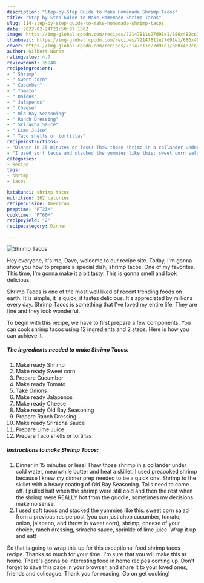```yaml
---
description: "Step-by-Step Guide to Make Homemade Shrimp Tacos"
title: "Step-by-Step Guide to Make Homemade Shrimp Tacos"
slug: 114-step-by-step-guide-to-make-homemade-shrimp-tacos
date: 2022-02-24T21:50:37.156Z
image: https://img-global.cpcdn.com/recipes/72147811e27d91e1/680x482cq70/shrimp-tacos-recipe-main-photo.jpg
thumbnail: https://img-global.cpcdn.com/recipes/72147811e27d91e1/680x482cq70/shrimp-tacos-recipe-main-photo.jpg
cover: https://img-global.cpcdn.com/recipes/72147811e27d91e1/680x482cq70/shrimp-tacos-recipe-main-photo.jpg
author: Gilbert Nunez
ratingvalue: 4.7
reviewcount: 35248
recipeingredient:
- " Shrimp"
- " Sweet corn"
- " Cucumber"
- " Tomato"
- " Onions"
- " Jalapenos"
- " Cheese"
- " Old Bay Seasoning"
- " Ranch Dressing"
- " Sriracha Sauce"
- " Lime Juice"
- " Taco shells or tortillas"
recipeinstructions:
- "Dinner in 15 minutes or less! Thaw those shrimp in a collander under cold water, meanwhile butter and heat a skillet. I used precooked shrimp because I knew my dinner prep needed to be a quick one. Shrimp to the skillet with a heavy coating of Old Bay Seasoning. Tails need to come off. I pulled half when the shrimp were still cold and then the rest when the shrimp were REALLY hot from the griddle, sometimes my decisions make no sense."
- "I used soft tacos and stacked the yummies like this: sweet corn salad from a previous recipe post (you can just chop cucumber, tomato, onion, jalapeno, and throw in sweet corn), shrimp, cheese of your choice, ranch dressing, sriracha sauce, sprinkle of lime juice. Wrap it up and eat!"
categories:
- Recipe
tags:
- shrimp
- tacos

katakunci: shrimp tacos 
nutrition: 262 calories
recipecuisine: American
preptime: "PT33M"
cooktime: "PT60M"
recipeyield: "2"
recipecategory: Dinner

---
```



![Shrimp Tacos](https://img-global.cpcdn.com/recipes/72147811e27d91e1/680x482cq70/shrimp-tacos-recipe-main-photo.jpg)

Hey everyone, it's me, Dave, welcome to our recipe site. Today, I'm gonna show you how to prepare a special dish, shrimp tacos. One of my favorites. This time, I'm gonna make it a bit tasty. This is gonna smell and look delicious.

Shrimp Tacos is one of the most well liked of recent trending foods on earth. It is simple, it is quick, it tastes delicious. It's appreciated by millions every day. Shrimp Tacos is something that I've loved my entire life. They are fine and they look wonderful.




To begin with this recipe, we have to first prepare a few components. You can cook shrimp tacos using 12 ingredients and 2 steps. Here is how you can achieve it.

<!--inarticleads1-->

##### The ingredients needed to make Shrimp Tacos:

1. Make ready  Shrimp
1. Make ready  Sweet corn
1. Prepare  Cucumber
1. Make ready  Tomato
1. Take  Onions
1. Make ready  Jalapenos
1. Make ready  Cheese
1. Make ready  Old Bay Seasoning
1. Prepare  Ranch Dressing
1. Make ready  Sriracha Sauce
1. Prepare  Lime Juice
1. Prepare  Taco shells or tortillas




<!--inarticleads2-->

##### Instructions to make Shrimp Tacos:

1. Dinner in 15 minutes or less! Thaw those shrimp in a collander under cold water, meanwhile butter and heat a skillet. I used precooked shrimp because I knew my dinner prep needed to be a quick one. Shrimp to the skillet with a heavy coating of Old Bay Seasoning. Tails need to come off. I pulled half when the shrimp were still cold and then the rest when the shrimp were REALLY hot from the griddle, sometimes my decisions make no sense.
1. I used soft tacos and stacked the yummies like this: sweet corn salad from a previous recipe post (you can just chop cucumber, tomato, onion, jalapeno, and throw in sweet corn), shrimp, cheese of your choice, ranch dressing, sriracha sauce, sprinkle of lime juice. Wrap it up and eat!




So that is going to wrap this up for this exceptional food shrimp tacos recipe. Thanks so much for your time. I'm sure that you will make this at home. There's gonna be interesting food in home recipes coming up. Don't forget to save this page in your browser, and share it to your loved ones, friends and colleague. Thank you for reading. Go on get cooking!
